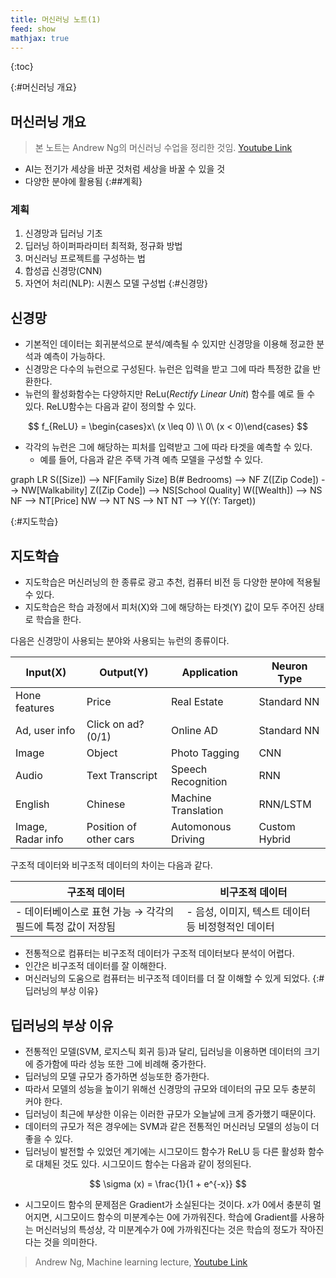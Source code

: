 ```yaml
---
title: 머신러닝 노트(1)
feed: show
mathjax: true
---
```


{:toc}

{:#머신러닝 개요}
## 머신러닝 개요

> 본 노트는 Andrew Ng의 머신러닝 수업을 정리한 것임. [Youtube Link](https://www.youtube.com/watch?v=PPLop4L2eGk&list=PLLssT5z_DsK-h9vYZkQkYNWcItqhlRJLN)

- AI는 전기가 세상을 바꾼 것처럼 세상을 바꿀 수 있을 것
- 다양한 분야에 활용됨
{:##계획}
### 계획
1. 신경망과 딥러닝 기초
2. 딥러닝 하이퍼파라미터 최적화, 정규화 방법
3. 머신러닝 프로젝트를 구성하는 법
4. 합성곱 신경망(CNN)
5. 자연어 처리(NLP): 시퀀스 모델 구성법
{:#신경망}
## 신경망
- 기본적인 데이터는 회귀분석으로 분석/예측될 수 있지만 신경망을 이용해 정교한 분석과 예측이 가능하다.
- 신경망은 다수의 뉴런으로 구성된다. 뉴런은 입력을 받고 그에 따라 특정한 값을 반환한다.
- 뉴런의 활성화함수는 다양하지만 ReLu(_Rectify Linear Unit_) 함수를 예로 들 수 있다. ReLU함수는 다음과 같이 정의할 수 있다.

$$
f_{ReLU} = \begin{cases}x\ (x \leq 0) \\
 0\ (x < 0)\end{cases}
$$

- 각각의 뉴런은 그에 해당하는 피처를 입력받고 그에 따라 타겟을 예측할 수 있다.
    - 예를 들어, 다음과 같은 주택 가격 예측 모델을 구성할 수 있다.

<div class="mermaid"> 
graph LR
S([Size]) --> NF[Family Size]
B(# Bedrooms) --> NF
Z([Zip Code]) --> NW[Walkability]
Z([Zip Code]) --> NS[School Quality]
W([Wealth]) --> NS
NF --> NT[Price]
NW --> NT
NS --> NT
NT --> Y((Y: Target))
</div>

{:#지도학습}
## 지도학습
- 지도학습은 머신러닝의 한 종류로 광고 추천, 컴퓨터 비전 등 다양한 분야에 적용될 수 있다.
- 지도학습은 학습 과정에서 피처(X)와 그에 해당하는 타겟(Y) 값이 모두 주어진 상태로 학습을 한다.

다음은 신경망이 사용되는 분야와 사용되는 뉴런의 종류이다.

|Input(X)|Output(Y)|Application|Neuron Type|
|-|-|-|-|
|Hone features|Price|Real Estate|Standard NN|
|Ad, user info|Click on ad? (0/1)|Online AD|Standard NN|
|Image|Object|Photo Tagging|CNN|
|Audio|Text Transcript|Speech Recognition|RNN|
|English|Chinese|Machine Translation|RNN/LSTM|
|Image, Radar info|Position of other cars|Automonous Driving|Custom Hybrid|

구조적 데이터와 비구조적 데이터의 차이는 다음과 같다.

|구조적 데이터|비구조적 데이터|
|-|-|
|- 데이터베이스로 표현 가능 $\rightarrow$ 각각의 필드에 특정 값이 저장됨|- 음성, 이미지, 텍스트 데이터 등 비정형적인 데이터|

- 전통적으로 컴퓨터는 비구조적 데이터가 구조적 데이터보다 분석이 어렵다.
- 인간은 비구조적 데이터를 잘 이해한다.
- 머신러닝의 도움으로 컴퓨터는 비구조적 데이터를 더 잘 이해할 수 있게 되었다.
{:#딥러닝의 부상 이유}
## 딥러닝의 부상 이유
- 전통적인 모델(SVM, 로지스틱 회귀 등)과 달리, 딥러닝을 이용하면 데이터의 크기에 증가함에 따라 성능 또한 그에 비례해 중가한다.
- 딥러닝의 모델 규모가 증가하면 성능또한 증가한다.
- 따라서 모델의 성능을 높이기 위해선 신경망의 규모와 데이터의 규모 모두 충분히 커야 한다.
- 딥러닝이 최근에 부상한 이유는 이러한 규모가 오늘날에 크게 증가했기 때문이다.
- 데이터의 규모가 적은 경우에는 SVM과 같은 전통적인 머신러닝 모델의 성능이 더 좋을 수 있다.
- 딥러닝이 발전할 수 있었던 계기에는 시그모이드 함수가 ReLU 등 다른 활성화 함수로 대체된 것도 있다. 시그모이드 함수는 다음과 같이 정의된다.

$$
\sigma (x) = \frac{1}{1 + e^{-x}}
$$

- 시그모이드 함수의 문제점은 Gradient가 소실된다는 것이다. $x$가 0에서 충분히 멀어지면, 시그모이드 함수의 미분계수는 0에 가까워진다. 학습에 Gradient를 사용하는 머신러닝의 특성상, 각 미분계수가 0에 가까워진다는 것은 학습의 정도가 작아진다는 것을 의미한다.

> Andrew Ng, Machine learning lecture, [Youtube Link](https://www.youtube.com/watch?v=PPLop4L2eGk&list=PLLssT5z_DsK-h9vYZkQkYNWcItqhlRJLN)